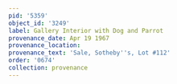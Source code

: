 ```yaml
---
pid: '5359'
object_id: '3249'
label: Gallery Interior with Dog and Parrot
provenance_date: Apr 19 1967
provenance_location:
provenance_text: 'Sale, Sotheby''s, Lot #112'
order: '0674'
collection: provenance
---
```

